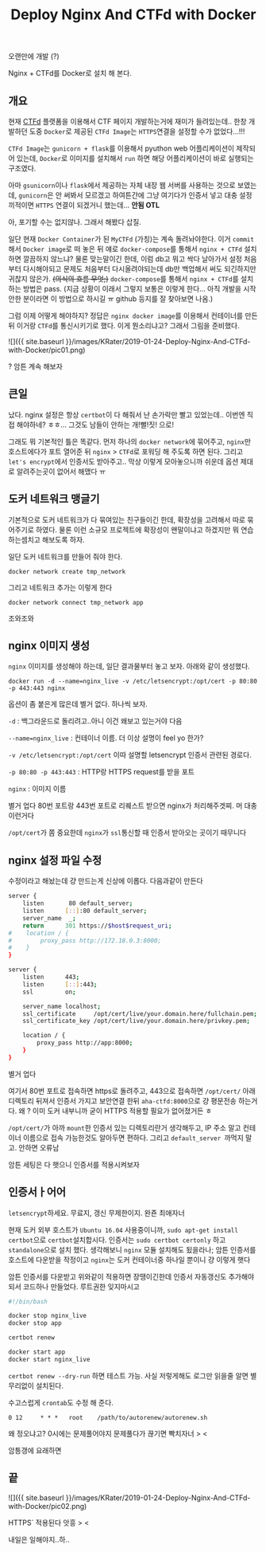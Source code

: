 ﻿---
layout: post
title: ! 'Deploy Nginx And CTFd with Docker'
excerpt_separator: <!--more-->
tags:
  - Development
  - CTFd
---

오랜만에 개발 (?)

Nginx + CTFd를 Docker로 설치 해 본다.

<!--more-->

## 개요

현재 [CTFd](https://github.com/CTFd/CTFd) 플랫폼을 이용해서 CTF 페이지 개발하는거에 재미가 들려있는데.. 한창 개발하던 도중 `Docker`로 제공된 `CTFd Image`는 `HTTPS`연결을 설정할 수가 없었다...!!!

`CTFd Image`는 `gunicorn + flask`를 이용해서 pyuthon web 어플리케이션이 제작되어 있는데, `Docker`로 이미지를 설치해서 `run` 하면 해당 어플리케이션이 바로 실행되는 구조였다.

아마 `gsunicorn`이나 `flask`에서 제공하는 자체 내장 웹 서버를 사용하는 것으로 보였는데, `gunicorn`은 안 써봐서 모르겠고 하여튼간에 그냥 여기다가 인증서 넣고 대충 설정 끼적이면 `HTTPS` 연결이 되겠거니 했는데… **안됨 OTL**

아, 포기할 수는 없지않나. 그래서 해봤다 삽질.

일단 현재 `Docker Container`가 된 `MyCTFd` (가칭)는 계속 돌려놔야한다. 이거 `commit` 해서 `Docker image`로 떠 놓은 뒤 얘로 `docker-compose`를 통해서 `nginx + CTFd` 설치하면 깔끔하지 않느냐? 물론 맞는말이긴 한데, 이럼 db고 뭐고 싹다 날아가서 설정 처음부터 다시해야되고 문제도 처음부터 다시올려야되는데 db만 백업해서 써도 되긴하지만 귀찮지 않은가. ~~(의식의 흐름 무엇;)~~ `docker-compose`를 통해서 `nginx + CTFd`를 설치하는 방법은 pass. (지금 상황이 이래서 그렇지 보통은 이렇게 한다… 아직 개발을 시작 안한 분이라면 이 방법으로 하시길 ㅠ github 등지를 잘 찾아보면 나옴.)

그럼 이제 어떻게 해야하지? 정답은 `nginx docker image`를 이용해서 컨테이너를 만든 뒤 이거랑 `CTFd`를 통신시키기로 했다. 이게 뭔소리냐고? 그래서 그림을 준비했다.

![]({{ site.baseurl }}/images/KRater/2019-01-24-Deploy-Nginx-And-CTFd-with-Docker/pic01.png)

? 암튼 계속 해보자

## 큰일

났다. nginx 설정은 항상 `certbot`이 다 해줘서 난 손가락만 빨고 있었는데.. 이번엔 직접 해야하네? ㅎㅎ… 그것도 남들이 안하는 개!뻘!짓! 으로!

그래도 뭐 기본적인 틀은 똑같다. 먼저 하나의 `docker network`에 묶어주고, `nginx`만 호스트에다가 포트 열어준 뒤 `nginx` > `CTFd`로 포워딩 해 주도록 하면 된다. 그리고 `let's encrypt`에서 인증서도 받아주고.. 막상 이렇게 모아놓으니까 쉬운데 옵션 제대로 알려주는곳이 없어서 해맸다 ㅠ

## 도커 네트워크 맹글기

기본적으로 도커 네트워크가 다 묶여있는 친구들이긴 한데, 확장성을 고려해서 따로 묶어주기로 하였다. 물론 이런 소규모 프로젝트에 확장성이 왠말이냐고 하겠지만 뭐 연습하는셈치고 해보도록 하자.

일단 도커 네트워크를 만들어 줘야 한다.

`docker network create tmp_network`

그리고 네트워크 추가는 이렇게 한다

`docker network connect tmp_network app`

조와조와

## nginx 이미지 생성

`nginx` 이미지를 생성해야 하는데, 일단 결과물부터 놓고 보자. 아래와 같이 생성했다.

`docker run -d --name=nginx_live -v /etc/letsencrypt:/opt/cert -p 80:80 -p 443:443 nginx`

옵션이 좀 붙은게 많은데 별거 없다. 하나씩 보자.

`-d` : 백그라운드로 돌리려고..아니 이건 왜보고 있는거야 다음

`--name=nginx_live` : 컨테이너 이름. 더 이상 설명이 feel yo 한가?

`-v /etc/letsencrypt:/opt/cert` 이따 설명할 letsencrypt 인증서 관련된 경로다.

`-p 80:80 -p 443:443` : HTTP랑 HTTPS request를 받을 포트

`nginx` : 이미지 이름

별거 업다 80번 포트랑 443번 포트로 리퀘스트 받으면 nginx가 처리해주겟찌. 머 대충 이런거다

`/opt/cert`가 쫌 중요한데 `nginx`가 `ssl`통신할 때 인증서 받아오는 곳이기 때무니다

## nginx 설정 파일 수정

수정이라고 해놨는데 걍 만드는게 신상에 이롭다. 다음과같이 만든다

```bash
server {
    listen       80 default_server;
    listen      [::]:80 default_server;
    server_name  _;
    return      301 https://$host$request_uri;
#    location / {
#        proxy_pass http://172.18.0.3:8000;
#    }
}

server {
    listen      443;
    listen      [::]:443;
    ssl         on;

    server_name localhost;
    ssl_certificate     /opt/cert/live/your.domain.here/fullchain.pem;
    ssl_certificate_key /opt/cert/live/your.domain.here/privkey.pem;

    location / {
        proxy_pass http://app:8000;
    }
}
```

별거 업다

여기서 80번 포트로 접속하면 https로 돌려주고, 443으로 접속하면 `/opt/cert/` 아래 디렉토리 뒤져서 인증서 가지고 보안연결 한뒤 `aha-ctfd:8000`으로 걍 평문전송 하는거다. 왜 ? 이미 도커 내부니까 굳이 HTTPS 적용할 필요가 없어졌거든 ㅎ

`/opt/cert/`가 아까 `mount`한 인증서 있는 디렉토리란거 생각해두고, IP 주소 말고 컨테이너 이름으로 접속 가능한것도 알아두면 편하다. 그리고 `default_server `까먹지 말고. 안하면 오류남

암튼 세팅은 다 햇으니 인증서를 적용시켜보자

## 인증서ㅏ어어

`letsencrypt`하세요. 무료지, 갱신 무제한이지. 완죤 최애자너

현재 도커 외부 호스트가 `Ubuntu 16.04` 사용중이니까, `sudo apt-get install certbot`으로 `certbot`설치합시다. 인증서는 `sudo certbot certonly` 하고 `standalone`으로 설치 했다. 생각해보니 `nginx` 모듈 설치해도 됬을라나; 암튼 인증서를 호스트에 다운받을 작정이고 `nginx`는 도커 컨테이너중 하나일 뿐이니 걍 이렇게 햇다

암튼 인증서를 다운받고 위와같이 적용하면 장땡이긴한데 인증서 자동갱신도 추가해야되서 코드하나 만들었다. 루트권한 잊지마시고

```bash
#!/bin/bash

docker stop nginx_live
docker stop app

certbot renew

docker start app
docker start nginx_live
```

`certbot renew --dry-run` 하면 테스트 가능. 사실 저렇게해도 로그만 읽을줄 알면 별 무리없이 설치된다.

 수고스럽게 `crontab`도 수정 해 준다.

`0 12     * * *   root    /path/to/autorenew/autorenew.sh`

왜 정오냐고? 0시에는 문제풀어야지 문제풀다가 끊기면 빡치자너 > <

암틍갱에 요래하면

## 끝

![]({{ site.baseurl }}/images/KRater/2019-01-24-Deploy-Nginx-And-CTFd-with-Docker/pic02.png)

HTTPS` 적용된다 앗흥 > <

내일은 일해야지..하..